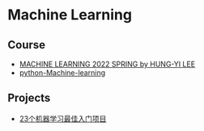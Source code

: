 # Machine Learning

## Course
* [MACHINE LEARNING 2022 SPRING by HUNG-YI LEE](https://speech.ee.ntu.edu.tw/~hylee/ml/2022-spring.php)
* [python-Machine-learning](https://github.com/Mryangkaitong/python-Machine-learning)

## Projects
* [23个机器学习最佳入门项目](https://zhuanlan.zhihu.com/p/529394125)
